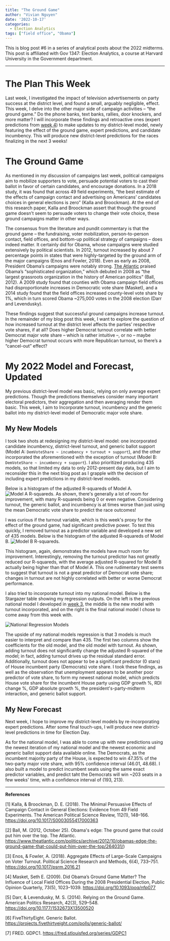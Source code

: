 ```yaml
---
title: "The Ground Game"
author: "Vivian Nguyen"
date: '2022-10-17'
categories: 
  - Election Analytics
tags: ["field office", "Obama"]
---
```


This is blog post #6 in a series of analytical posts about the 2022 midterms. This post is affiliated with Gov 1347: Election Analytics, a course at Harvard University in the Government department.

---

# The Plan This Week
Last week, I investigated the impact of television advertisements on party success at the district level, and found a small, arguably negligible, effect. This week, I delve into the other major side of campaign activities – “the ground game.” Do the phone banks, text banks, rallies, door knockers, and more matter? I will incorporate these findings and retroactive ones (expert predictions from [week 4](https://vivian-1372.github.io/Election-Analytics/post/2022-10-03-incumbency)) to make updates to my district-level model, newly featuring the effect of the ground game, expert predictions, and candidate incumbency. This will produce new district-level predictions for the races finalizing in the next 3 weeks!    

# The Ground Game
As mentioned in my discussion of campaigns last week, political campaigns aim to mobilize supporters to vote, persuade potential voters to cast their ballot in favor of certain candidates, and encourage donations. In a 2018 study, it was found that across 49 field experiments, “the best estimate of the effects of campaign contact and advertising on Americans’ candidates choices in general elections is zero” (Kalla and Broockman). At the end of this research paper, Kalla and Broockman assert that though the ground game doesn’t seem to persuade voters to change their vote choice, these ground campaigns matter in other ways. 

The consensus from the literature and pundit commentary is that the ground game – the fundraising, voter mobilization, person-to-person contact, field offices, and bottom-up political strategy of campaigns – does indeed matter. It certainly did for Obama, whose campaigns were studied extensively by political scientists. In 2012, turnout increased by about 7 percentage points in states that were highly-targeted by the ground arm of the major campaigns (Enos and Fowler, 2018). Even as early as 2008, President Obama’s campaigns were notably strong. [The Atlantic](https://www.theatlantic.com/politics/archive/2012/10/obamas-edge-the-ground-game-that-could-put-him-over-the-top/264031/) praised Obama’s “sophisticated organization,” which debuted in 2008 as “the largest grassroots organization in the history of American politics” (Ball, 2012). A 2009 study found that counties with Obama campaign field offices had disproportionate increases in Democratic vote share (Masket), and a 2014 study found that the field offices increased county-level vote share by 1%, which in turn scored Obama ~275,000 votes in the 2008 election (Darr and Levendusky). 

These findings suggest that successful ground campaigns increase turnout. In the remainder of my blog post this week, I want to explore the question of how increased turnout at the district level affects the parties’ respective vote shares, if at all? Does higher Democrat turnout correlate with better Democrat major vote share – which is rather intuitive –, or no – maybe higher Democrat turnout occurs with more Republican turnout, so there’s a “cancel-out” effect?  

# My 2022 Model and Forecast, Updated

My previous district-level model was basic, relying on only average expert predictions. Though the predictions themselves consider many important electoral predictors, their aggregation and then averaging render them basic. This week, I aim to Incorporate turnout, incumbency and the generic ballot into my district-level model of Democratic major vote share.


## My New Models
I took two shots at redesigning my district-level model: one incorporated candidate incumbency, district-level turnout, and generic ballot support (Model A: `DemVoteShare ~ incumbency + turnout + support`), and the other incorporated the aforementioned with the exception of turnout (Model B: `DemVoteShare ~ incumbency + support`). I also prioritized producing 435 models, so that limited my data to only 2012-present day data, but I aim to reconsider this in the next blog post as I grapple with the decision of including expert predictions in my district-level models. 

Below is a histogram of the adjusted R-squareds of Model A. 
![Model A R-squareds.](histA.png)
As shown, there's generally a lot of room for improvement, with many R-squareds being 0 or even negative. Considering turnout, the generic ballot, and incumbency is at times worse than just using the mean Democratic vote share to predict the race outcomes! 

I was curious if the turnout variable, which is this week's proxy for the effect of the ground game, had significant predictive power. To test this quickly, I removed turnout as a predictor variable and developed a new set of 435 models. Below is the histogram of the adjusted R-squareds of Model B. 
![Model B R-squareds.](histB.png)

This histogram, again, demonstrates the models have much room for improvement. Interestingly, removing the turnout predictor has not greatly reduced our R-squareds, with the average adjusted R-squared for Model B actually being higher than that of Model A. This one rudimentary test seems to suggest that turnout is not a great predictor of Democrat vote share; changes in turnout are not highly correlated with better or worse Democrat performance. 





I also tried to incorporate turnout into my national model. Below is the Stargazer table showing my regression outputs. On the left is the previous national model I developed in [week 3](https://vivian-1372.github.io/Election-Analytics/post/2022-09-26-polls-and-pollsters/), the middle is the new model with turnout incorporated, and on the right is the final national model I chose to come away from this week with. 

![National Regression Models](natmodels.png)

The upside of my national models regression is that 3 models is much easier to interpret and compare than 435. The first two columns show the coefficients for the old model, and the old model with turnout. As shown, adding turnout does not significantly change the adjusted R-squared of the model; in fact, adding turnout drives up the residual standard error. Additionally, turnout does not appear to be a significant predictor (0 stars) of House incumbent party (Democrats) vote share. I took these findings, as well as the observation that unemployment appears to be another poor predictor of vote share, to form my newest national model, which predicts House vote share for the incumbent House party using GDP growth %, RDI change %, GDP absolute growth %, the president's-party-midterm interaction, and generic ballot support. 



## My New Forecast
Next week, I hope to improve my district-level models by re-incorporating expert predictions. After some final touch-ups, I will produce new district-level predictions in time for Election Day.  

As for the national model, I was able to come up with new predictions using the newest iteration of my national model and the newest economic and generic ballot support data available online. The Democrats, as the incumbent majority party of the House, is expected to win 47.35% of the two-party major vote share, with 95% confidence interval (46.01, 48.68). I also built a model to predict incumbent seats using the same exact predictor variables, and predict taht the Democrats will win ~203 seats in a few weeks' time, with a confidence interval of (193, 213). 

---
**References**

[1] Kalla, & Broockman, D. E. (2018). The Minimal Persuasive Effects of Campaign Contact in General Elections: Evidence from 49 Field Experiments. The American Political Science Review, 112(1), 148–166. https://doi.org/10.1017/S0003055417000363

[2] Ball, M. (2012, October 25). Obama's edge: The ground game that could put him over the top. The Atlantic. https://www.theatlantic.com/politics/archive/2012/10/obamas-edge-the-ground-game-that-could-put-him-over-the-top/264031/) 

[3] Enos, & Fowler, A. (2018). Aggregate Effects of Large-Scale Campaigns on Voter Turnout. Political Science Research and Methods, 6(4), 733–751. https://doi.org/10.1017/psrm.2016.21

[4] Masket, Seth E. (2009). Did Obama’s Ground Game Matter? The Influence of Local Field Offices During the 2008 Presidential Election, Public Opinion Quarterly, 73(5), 1023–1039. https://doi.org/10.1093/poq/nfp077

[5] Darr, & Levendusky, M. S. (2014). Relying on the Ground Game. American Politics Research, 42(3), 529–548. https://doi.org/10.1177/1532673X13500520

[6] FiveThirtyEight. Generic Ballot. https://projects.fivethirtyeight.com/polls/generic-ballot/

[7] FRED. GDPC1. https://fred.stlouisfed.org/series/GDPC1
